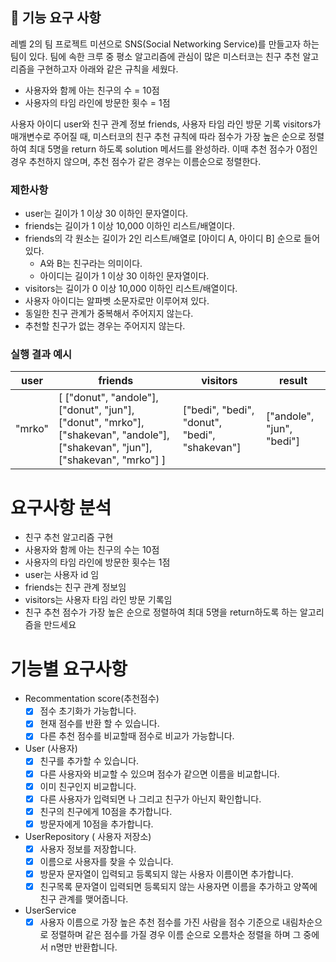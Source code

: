 ## 🚀 기능 요구 사항

레벨 2의 팀 프로젝트 미션으로 SNS(Social Networking Service)를 만들고자 하는 팀이 있다. 팀에 속한 크루 중 평소 알고리즘에 관심이 많은 미스터코는 친구 추천 알고리즘을 구현하고자 아래와 같은 규칙을 세웠다.

- 사용자와 함께 아는 친구의 수 = 10점 
- 사용자의 타임 라인에 방문한 횟수 = 1점

사용자 아이디 user와 친구 관계 정보 friends, 사용자 타임 라인 방문 기록 visitors가 매개변수로 주어질 때, 미스터코의 친구 추천 규칙에 따라 점수가 가장 높은 순으로 정렬하여 최대 5명을 return 하도록 solution 메서드를 완성하라. 이때 추천 점수가 0점인 경우 추천하지 않으며, 추천 점수가 같은 경우는 이름순으로 정렬한다.

### 제한사항

- user는 길이가 1 이상 30 이하인 문자열이다.
- friends는 길이가 1 이상 10,000 이하인 리스트/배열이다.
- friends의 각 원소는 길이가 2인 리스트/배열로 [아이디 A, 아이디 B] 순으로 들어있다.
  - A와 B는 친구라는 의미이다.
  - 아이디는 길이가 1 이상 30 이하인 문자열이다.
- visitors는 길이가 0 이상 10,000 이하인 리스트/배열이다.
- 사용자 아이디는 알파벳 소문자로만 이루어져 있다.
- 동일한 친구 관계가 중복해서 주어지지 않는다.
- 추천할 친구가 없는 경우는 주어지지 않는다.

### 실행 결과 예시

| user | friends | visitors | result |
| --- | --- | --- | --- |
| "mrko" | [ ["donut", "andole"], ["donut", "jun"], ["donut", "mrko"], ["shakevan", "andole"], ["shakevan", "jun"], ["shakevan", "mrko"] ] | ["bedi", "bedi", "donut", "bedi", "shakevan"] | ["andole", "jun", "bedi"] |



# 요구사항 분석

- 친구 추천 알고리즘 구현
- 사용자와 함께 아는 친구의 수는 10점
- 사용자의 타임 라인에 방문한 횟수는 1점
- user는 사용자 id 임
- friends는 친구 관계 정보임
- visitors는 사용자 타임 라인 방문 기록임
- 친구 추천 점수가 가장 높은 순으로 정렬하여 최대 5명을 return하도록 하는 알고리즘을 만드세요

# 기능별 요구사항

- Recommentation score(추천점수)
  - [x]  점수 초기화가 가능합니다.
  - [x]  현재 점수를 반환 할 수 있습니다.
  - [x]  다른 추천 점수를 비교할때 점수로 비교가 가능합니다.
- User (사용자)
  - [x]  친구를 추가할 수 있습니다.
  - [x]  다른 사용자와 비교할 수 있으며 점수가 같으면 이름을 비교합니다.
  - [x]  이미 친구인지 비교합니다.
  - [x]  다른 사용자가 입력되면 나 그리고 친구가 아닌지 확인합니다.
  - [x]  친구의 친구에게 10점을 추가합니다.
  - [x]  방문자에게 10점을 추가합니다.
- UserRepository ( 사용자 저장소)
  - [x]  사용자 정보를 저장합니다.
  - [x]  이름으로 사용자를 찾을 수 있습니다.
  - [x]  방문자 문자열이 입력되고 등록되지 않는 사용자 이름이면 추가합니다.
  - [x]  친구목록 문자열이 입력되면 등록되지 않는 사용자면 이름을 추가하고 양쪽에 친구 관계를 맺어줍니다.
- UserService
  - [x]  사용자 이름으로 가장 높은 추천 점수를 가진 사람을 점수 기준으로 내림차순으로 정렬하며 같은 점수를 가질 경우 이름 순으로 오름차순 정렬을 하며 그 중에서 n명만 반환합니다.